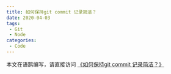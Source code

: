 ```yaml
---
title: 如何保持git commit 记录简洁？
date: 2020-04-03
tags:
 - Git
 - Node
categories: 
 - Code
---
```

本文在语鹊编写，请直接访问  [《如何保持git commit 记录简洁？》](https://www.yuque.com/docs/share/706cf572-b20d-47e2-8d4c-1f6dc5b3f6e0?#)







